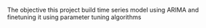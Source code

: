 The objective this project build time series model using ARIMA and finetuning it using parameter tuning algorithms